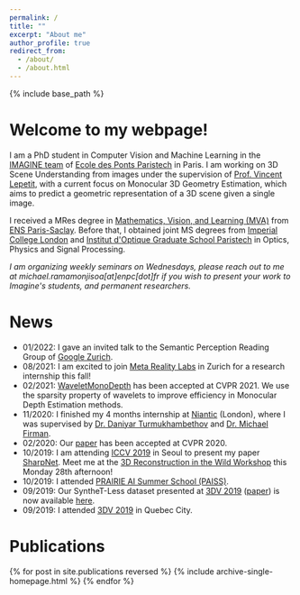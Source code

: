 ```yaml
---
permalink: /
title: ""
excerpt: "About me"
author_profile: true
redirect_from: 
  - /about/
  - /about.html
---
```


{% include base_path %}


Welcome to my webpage!
======

I am a PhD student in Computer Vision and Machine Learning in the [IMAGINE team](http://imagine.enpc.fr/) of [Ecole des Ponts Paristech](http://www.enpc.fr/) in Paris. I am working on 3D Scene Understanding from images under the supervision of [Prof. Vincent Lepetit](http://imagine.enpc.fr/~lepetitv/), with a current focus on Monocular 3D Geometry Estimation, which aims to predict a geometric representation of a 3D scene given a single image. 

I received a MRes degree in [Mathematics, Vision, and Learning (MVA)](http://math.ens-paris-saclay.fr/version-francaise/formations/master-mva/) from [ENS Paris-Saclay](http://ens-paris-saclay.fr/). Before that, I obtained joint MS degrees from [Imperial College London](https://www.imperial.ac.uk/) and [Institut d'Optique Graduate School Paristech](https://www.institutoptique.fr/) in Optics, Physics and Signal Processing. 

*I am organizing weekly seminars on Wednesdays, please reach out to me at michael.ramamonjisoa[at]enpc[dot]fr if you wish to present your work to Imagine's students, and permanent researchers.*

News
======
- 01/2022: I gave an invited talk to the Semantic Perception Reading Group of [Google Zurich](https://research.google/research-areas/machine-perception/).
- 08/2021: I am excited to join [Meta Reality Labs](https://research.facebook.com/) in Zurich for a research internship this fall!
- 02/2021: [WaveletMonoDepth](https://github.com/nianticlabs/wavelet-monodepth) has been accepted at CVPR 2021. We use the sparsity property of wavelets to improve efficiency in Monocular Depth Estimation methods.
- 11/2020: I finished my 4 months internship at [Niantic](https://research.nianticlabs.com/) (London), where I was supervised by [Dr. Daniyar Turmukhambethov](https://dantkz.github.io/about/) and [Dr. Michael Firman](http://www.michaelfirman.co.uk/).
- 02/2020: Our [paper](https://michaelramamonjisoa.github.io/projects/DisplacementFields) has been accepted at CVPR 2020.
- 10/2019: I am attending [ICCV 2019](http://iccv2019.thecvf.com/) in Seoul to present my paper [SharpNet](https://arxiv.org/pdf/1905.08598). Meet me at the [3D Reconstruction in the Wild Workshop](http://3drw2019.dgcv.nii.ac.jp/) this Monday 28th afternoon!
- 10/2019: I attended [PRAIRIE AI Summer School (PAISS)](https://project.inria.fr/paiss/). 
- 09/2019: Our SyntheT-Less dataset presented at [3DV 2019](http://3dv19.gel.ulaval.ca/) ([paper](https://arxiv.org/pdf/1908.07640.pdf)) is now available [here](https://github.com/MichaelRamamonjisoa/SyntheT-Less).
- 09/2019: I attended [3DV 2019](http://3dv19.gel.ulaval.ca/) in Quebec City. 


Publications
======
{% for post in site.publications reversed %}
  {% include archive-single-homepage.html %}
{% endfor %}

